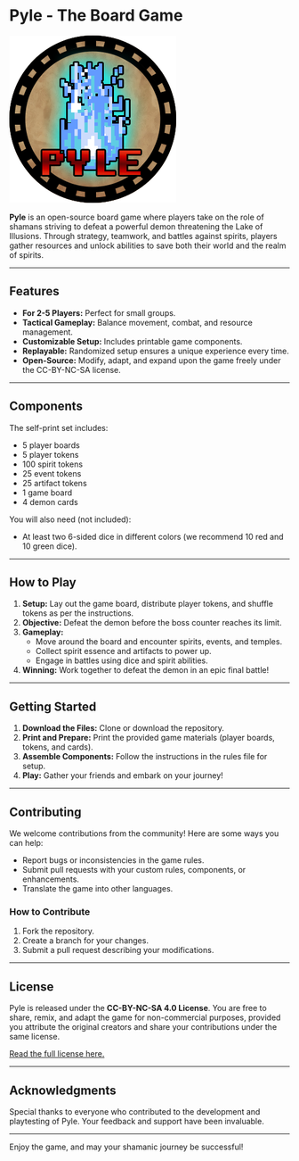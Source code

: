 # Pyle - The Board Game

![Pyle Icon](image/pyle_token.png)

**Pyle** is an open-source board game where players take on the role of shamans striving to defeat a powerful demon threatening the Lake of Illusions. Through strategy, teamwork, and battles against spirits, players gather resources and unlock abilities to save both their world and the realm of spirits.

---

## Features

- **For 2-5 Players:** Perfect for small groups.
- **Tactical Gameplay:** Balance movement, combat, and resource management.
- **Customizable Setup:** Includes printable game components.
- **Replayable:** Randomized setup ensures a unique experience every time.
- **Open-Source:** Modify, adapt, and expand upon the game freely under the CC-BY-NC-SA license.

---

## Components

The self-print set includes:

- 5 player boards
- 5 player tokens
- 100 spirit tokens
- 25 event tokens
- 25 artifact tokens
- 1 game board
- 4 demon cards

You will also need (not included):
- At least two 6-sided dice in different colors (we recommend 10 red and 10 green dice).

---

## How to Play

1. **Setup:** Lay out the game board, distribute player tokens, and shuffle tokens as per the instructions.
2. **Objective:** Defeat the demon before the boss counter reaches its limit.
3. **Gameplay:**
   - Move around the board and encounter spirits, events, and temples.
   - Collect spirit essence and artifacts to power up.
   - Engage in battles using dice and spirit abilities.
4. **Winning:** Work together to defeat the demon in an epic final battle!

---

## Getting Started

1. **Download the Files:** Clone or download the repository.
2. **Print and Prepare:** Print the provided game materials (player boards, tokens, and cards).
3. **Assemble Components:** Follow the instructions in the rules file for setup.
4. **Play:** Gather your friends and embark on your journey!

---

## Contributing

We welcome contributions from the community! Here are some ways you can help:

- Report bugs or inconsistencies in the game rules.
- Submit pull requests with your custom rules, components, or enhancements.
- Translate the game into other languages.

### How to Contribute

1. Fork the repository.
2. Create a branch for your changes.
3. Submit a pull request describing your modifications.

---

## License

Pyle is released under the **CC-BY-NC-SA 4.0 License**. You are free to share, remix, and adapt the game for non-commercial purposes, provided you attribute the original creators and share your contributions under the same license.

[Read the full license here.](https://creativecommons.org/licenses/by-nc-sa/4.0/)

---

## Acknowledgments

Special thanks to everyone who contributed to the development and playtesting of Pyle. Your feedback and support have been invaluable.

---

Enjoy the game, and may your shamanic journey be successful!
